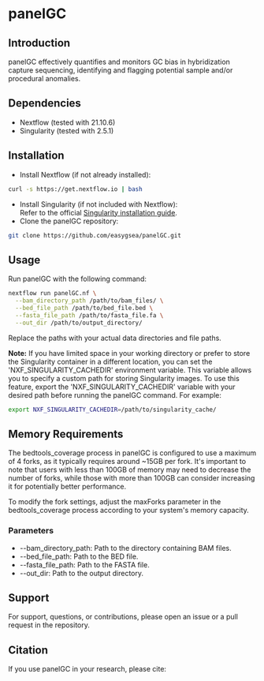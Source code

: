 # panelGC

## Introduction
panelGC effectively quantifies and monitors GC bias in hybridization capture sequencing, identifying and flagging potential sample and/or procedural anomalies.

## Dependencies
- Nextflow (tested with 21.10.6)
- Singularity (tested with 2.5.1)

## Installation
- Install Nextflow (if not already installed):
```bash
curl -s https://get.nextflow.io | bash
```
- Install Singularity (if not included with Nextflow): \
Refer to the official [Singularity installation guide](https://docs.sylabs.io/guides/latest/user-guide/quick_start.html).
- Clone the panelGC repository:
```bash
git clone https://github.com/easygsea/panelGC.git
```

## Usage
Run panelGC with the following command:
```bash
nextflow run panelGC.nf \
  --bam_directory_path /path/to/bam_files/ \
  --bed_file_path /path/to/bed_file.bed \
  --fasta_file_path /path/to/fasta_file.fa \
  --out_dir /path/to/output_directory/
```
Replace the paths with your actual data directories and file paths.

**Note:** If you have limited space in your working directory or prefer to store the Singularity container in a different location, you can set the 'NXF_SINGULARITY_CACHEDIR' environment variable. This variable allows you to specify a custom path for storing Singularity images. To use this feature, export the 'NXF_SINGULARITY_CACHEDIR' variable with your desired path before running the panelGC command. For example:

```bash
export NXF_SINGULARITY_CACHEDIR=/path/to/singularity_cache/
```
## Memory Requirements
The bedtools_coverage process in panelGC is configured to use a maximum of 4 forks, as it typically requires around ~15GB per fork. It's important to note that users with less than 100GB of memory may need to decrease the number of forks, while those with more than 100GB can consider increasing it for potentially better performance.

To modify the fork settings, adjust the maxForks parameter in the bedtools_coverage process according to your system's memory capacity.

### Parameters
- --bam_directory_path: Path to the directory containing BAM files.
- --bed_file_path: Path to the BED file.
- --fasta_file_path: Path to the FASTA file.
- --out_dir: Path to the output directory.

## Support
For support, questions, or contributions, please open an issue or a pull request in the repository.

## Citation
If you use panelGC in your research, please cite:
